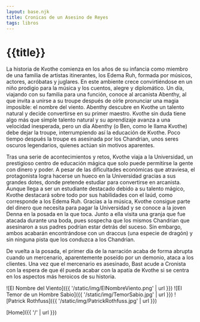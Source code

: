 ```yaml
---
layout: base.njk
title: Cronicas de un Asesino de Reyes
tags: libros
---
```


# {{title}}

La historia de Kvothe comienza en los años de su infancia como miembro de una familia de artistas itinerantes, los Edema Ruh, formada por músicos, actores, acróbatas y juglares. En este ambiente crece convirtiéndose en un niño prodigio para la música y los cuentos, alegre y diplomático. Un día, viajando con su familia para una función, conoce al arcanista Abenthy, al que invita a unirse a su troupe después de oírle pronunciar una magia imposible: el nombre del viento. Abenthy descubre en Kvothe un talento natural y decide convertirse en su primer maestro. Kvothe sin duda tiene algo más que simple talento natural y su aprendizaje avanza a una velocidad inesperada, pero un día Abenthy (o Ben, como le llama Kvothe) debe dejar la troupe, interrumpiendo así la educación de Kvothe. Poco tiempo después la troupe es asesinada por los Chandrian, unos seres oscuros legendarios, quienes actúan sin motivos aparentes.

Tras una serie de acontecimientos y retos, Kvothe viaja a la Universidad, un prestigioso centro de educación mágica que solo puede permitirse la gente con dinero y poder. A pesar de las dificultades económicas que atraviesa, el protagonista logra hacerse un hueco en la Universidad gracias a sus grandes dotes, donde pretende estudiar para convertirse en arcanista. Aunque llega a ser un estudiante destacado debido a su talento mágico, Kvothe destacará sobre todo por sus habilidades con el laúd, como corresponde a los Edema Ruh. Gracias a la música, Kvothe consigue parte del dinero que necesita para pagar la Universidad y se conoce a la joven Denna en la posada en la que toca. Junto a ella visita una granja que fue atacada durante una boda, pues sospecha que los mismos Chandrian que asesinaron a sus padres podrían estar detrás del suceso. Sin embargo, ambos acabarán encontrándose con un draccus (una especie de dragón) y sin ninguna pista que los conduzca a los Chandrian.

De vuelta a la posada, el primer día de la narración acaba de forma abrupta cuando un mercenario, aparentemente poseído por un demonio, ataca a los clientes. Una vez que el mercenario es asesinado, Bast acude a Cronista con la espera de que él pueda acabar con la apatía de Kvothe si se centra en los aspectos más heroicos de su historia.

![El Nombre del Viento]({{ '/static/img/ElNombreViento.png' | url }})
![El Temor de un Hombre Sabio]({{ '/static/img/TemorSabio.jpg' | url }})
![Patrick Rothfuss]({{ '/static/img/PatrickRothfuss.jpg' | url }})

[Home]({{ '/' | url }})
